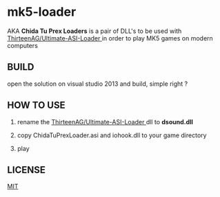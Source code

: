 # mk5-loader
AKA **Chida Tu Prex Loaders** is a pair of DLL's 
to be used with [ThirteenAG/Ultimate-ASI-Loader
](https://github.com/ThirteenAG/Ultimate-ASI-Loader) in order to play MK5 games on modern computers

## BUILD

open the solution on visual studio 2013 and build, simple  right ?

## HOW TO USE

1) rename the [ThirteenAG/Ultimate-ASI-Loader
](https://github.com/ThirteenAG/Ultimate-ASI-Loader) dll to **dsound.dll**

2) copy ChidaTuPrexLoader.asi and iohook.dll to your game directory

3) play

## LICENSE
[MIT](https://choosealicense.com/licenses/mit/)

